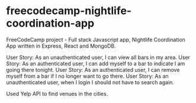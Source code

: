 # freecodecamp-nightlife-coordination-app

FreeCodeCamp project - Full stack Javascript app, Nightlife Coordination App written in Express, React and MongoDB.

User Story: As an unauthenticated user, I can view all bars in my area.
User Story: As an authenticated user, I can add myself to a bar to indicate I am going there tonight.
User Story: As an authenticated user, I can remove myself from a bar if I no longer want to go there.
User Story: As an unauthenticated user, when I login I should not have to search again.

Used Yelp API to find venues in the cities.

